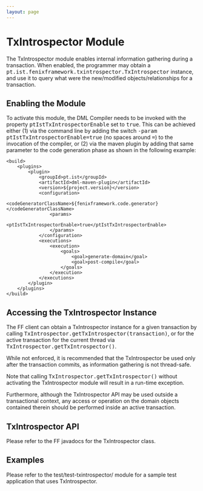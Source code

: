 ```yaml
---
layout: page
---
```


# TxIntrospector Module

The TxIntrospector module enables internal information gathering during a transaction. When enabled, the programmer may obtain a <tt>pt.ist.fenixframework.txintrospector.TxIntrospector</tt> instance, and use it to query what were the new/modified objects/relationships for a transaction.

## Enabling the Module

To activate this module, the DML Compiler needs to be invoked with the property <tt>ptIstTxIntrospectorEnable</tt> set to <tt>true</tt>. This can be achieved either (1) via the command line by adding the switch <tt>-param ptIstTxIntrospectorEnable=true</tt> (no spaces around <tt>=</tt>) to the invocation of the compiler, or (2) via the maven plugin by adding that same parameter to the code generation phase as shown in the following example:

    <build>
        <plugins>
            <plugin>
                <groupId>pt.ist</groupId>
                <artifactId>dml-maven-plugin</artifactId>
                <version>${project.version}</version>
                <configuration>
                    <codeGeneratorClassName>${fenixframework.code.generator}</codeGeneratorClassName>
                    <params>
                        <ptIstTxIntrospectorEnable>true</ptIstTxIntrospectorEnable>
                    </params>
                </configuration>
                <executions>
                    <execution>
                        <goals>
                            <goal>generate-domain</goal>
                            <goal>post-compile</goal>
                        </goals>
                    </execution>
                </executions>
            </plugin>
        </plugins>
    </build>


## Accessing the TxIntrospector Instance

The FF client can obtain a TxIntrospector instance for a given transaction by calling <tt>TxIntrospector.getTxIntrospector(transaction)</tt>, or for the active transaction for the current thread via <tt>TxIntrospector.getTxIntrospector()</tt>.

While not enforced, it is recommended that the TxIntrospector be used only after the transaction commits, as information gathering is not thread-safe.

Note that calling <tt>TxIntrospector.getTxIntrospector()</tt> without activating the TxIntrospector module will result in a run-time exception.

Furthermore, although the TxIntrospector API may be used outside a transactional context, any access or operation on the domain objects contained therein should be performed inside an active transaction.


## TxIntrospector API

Please refer to the FF javadocs for the TxIntrospector class.


## Examples

Please refer to the test/test-txintrospector/ module for a sample test application that uses TxIntrospector.

